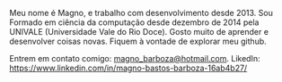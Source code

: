

Meu nome é Magno, e trabalho com desenvolvimento desde 2013.
Sou Formado em ciência da computação desde dezembro de 2014 pela UNIVALE (Universidade Vale do Rio Doce). Gosto muito de aprender e desenvolver coisas novas.
Fiquem à vontade de explorar meu github.

Entrem em contato comigo: magno_barboza@hotmail.com. LikedIn: https://www.linkedin.com/in/magno-bastos-barboza-16ab4b27/


<!--
**Maguin-barboza/Maguin-barboza** is a ✨ _special_ ✨ repository because its `README.md` (this file) appears on your GitHub profile.

